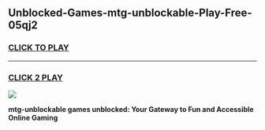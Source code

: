 
## Unblocked-Games-mtg-unblockable-Play-Free-05qj2
<h3>
<a href="https://premium76.site?title=mtg-unblockable&ref=23A">CLICK TO PLAY</a></h3>
<hr>

<h3>
<a href="https://premium76.site?title=mtg-unblockable&ref=23A">CLICK 2 PLAY</a>
  
</h3>

<a href="https://premium76.site?title=mtg-unblockable&ref=23A"><img src="https://clearcache.store/games.png"></a>


**mtg-unblockable games unblocked: Your Gateway to Fun and Accessible Online Gaming**
